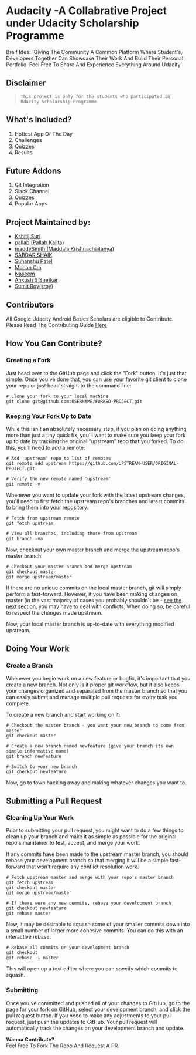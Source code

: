 # Audacity -A Collabrative Project under Udacity Scholarship Programme

Breif Idea:
'Giving The Community A Common Platform Where Student's, Developers Together Can Showcase Their Work And Build Their Personal Portfolio. Feel Free To Share And Experience Everything Around Udacity`

## Disclaimer
> `This project is only for the students who participated in Udacity Scholarship Programme.`

## What's Included?
<ol>
  <li>Hottest App Of The Day</li>
  <li>Challenges</li>
  <li>Quizzes</li>
  <li>Results</li>
</ol>

## Future Addons
<ol>
  <li>Git Integration</li>
  <li>Slack Channel</li>
  <li>Quizzes</li>
  <li>Popular Apps</li>
</ol>

## Project Maintained by:

* [Kshitij Suri](https://github.com/kshitijsuri90)
* [pallab (Pallab Kalita)](#)
* [maddySmith (Maddala Krishnachaitanya)](https://github.com/sloth-grrr)
* [SABDAR SHAIK](https://github.com/sabdar18)
* [Suhanshu Patel](https://github.com/Suhanshu123)
* [Mohan Cm](https://github.com/mohancm)
* [Naseem](https://github.com/naseemali925)
* [Ankush S Shetkar](https://github.com/lifeLessCoder)
* [Sumit Roy(sroy)](https://github.com/sroy8091)

## Contributors
All Google Udacity Android Basics Scholars are eligible to Contribute.
Please Read The Contributing Guide <a href="https://github.com/UdacityAndroidBasicsScholarship/audacity/blob/master/CONTRIBUTING.md"> Here </a>

## How You Can Contribute? ##
### Creating a Fork

Just head over to the GitHub page and click the "Fork" button. It's just that simple. Once you've done that, you can use your favorite git client to clone your repo or just head straight to the command line:

```shell
# Clone your fork to your local machine
git clone git@github.com:USERNAME/FORKED-PROJECT.git
```

### Keeping Your Fork Up to Date ###

While this isn't an absolutely necessary step, if you plan on doing anything more than just a tiny quick fix, you'll want to make sure you keep your fork up to date by tracking the original "upstream" repo that you forked. To do this, you'll need to add a remote:

```shell
# Add 'upstream' repo to list of remotes
git remote add upstream https://github.com/UPSTREAM-USER/ORIGINAL-PROJECT.git

# Verify the new remote named 'upstream'
git remote -v
```

Whenever you want to update your fork with the latest upstream changes, you'll need to first fetch the upstream repo's branches and latest commits to bring them into your repository:

```shell
# Fetch from upstream remote
git fetch upstream

# View all branches, including those from upstream
git branch -va
```

Now, checkout your own master branch and merge the upstream repo's master branch:

```shell
# Checkout your master branch and merge upstream
git checkout master
git merge upstream/master
```

If there are no unique commits on the local master branch, git will simply perform a fast-forward. However, if you have been making changes on master (in the vast majority of cases you probably shouldn't be - [see the next section](#doing-your-work), you may have to deal with conflicts. When doing so, be careful to respect the changes made upstream.

Now, your local master branch is up-to-date with everything modified upstream.

## Doing Your Work

### Create a Branch
Whenever you begin work on a new feature or bugfix, it's important that you create a new branch. Not only is it proper git workflow, but it also keeps your changes organized and separated from the master branch so that you can easily submit and manage multiple pull requests for every task you complete.

To create a new branch and start working on it:

```shell
# Checkout the master branch - you want your new branch to come from master
git checkout master

# Create a new branch named newfeature (give your branch its own simple informative name)
git branch newfeature

# Switch to your new branch
git checkout newfeature
```

Now, go to town hacking away and making whatever changes you want to.

## Submitting a Pull Request

### Cleaning Up Your Work

Prior to submitting your pull request, you might want to do a few things to clean up your branch and make it as simple as possible for the original repo's maintainer to test, accept, and merge your work.

If any commits have been made to the upstream master branch, you should rebase your development branch so that merging it will be a simple fast-forward that won't require any conflict resolution work.

```shell
# Fetch upstream master and merge with your repo's master branch
git fetch upstream
git checkout master
git merge upstream/master

# If there were any new commits, rebase your development branch
git checkout newfeature
git rebase master
```

Now, it may be desirable to squash some of your smaller commits down into a small number of larger more cohesive commits. You can do this with an interactive rebase:

```shell
# Rebase all commits on your development branch
git checkout 
git rebase -i master
```

This will open up a text editor where you can specify which commits to squash.

### Submitting ###

Once you've committed and pushed all of your changes to GitHub, go to the page for your fork on GitHub, select your development branch, and click the pull request button. If you need to make any adjustments to your pull request, just push the updates to GitHub. Your pull request will automatically track the changes on your development branch and update.


**Wanna Contribute?**</br>
Feel Free To Fork The Repo And Request A PR.
